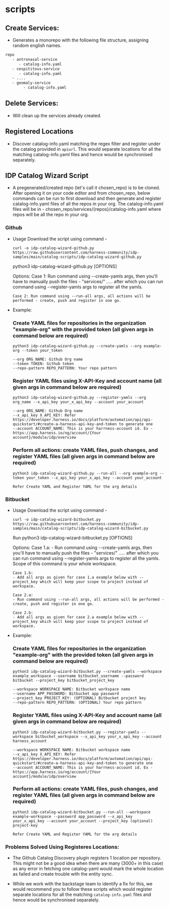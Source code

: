 # scripts

## Create Services:
- Generates a monorepo with the following file structure, assigning random english names.

```sh
repo
   - antronasal-service
      - catalog-info.yaml
   - cespititous-service
      - catalog-info.yaml
   - ....
   - geomaly-service
        - catalog-info.yaml
```
## Delete Services:
- Will clean up the services already created.

## Registered Locations

- Discover catalog-info.yaml matching the regex filter and register under the catalog provided in `apiurl`. This would separate locations for all the matching catalog-info.yaml files and hence would be synchronised separately.

## IDP Catalog Wizard Script
- A pregenerated/created repo (let's call it chosen_repo) is to be cloned. After opening it on your code editor and from chosen_repo, below commands can be run to first download and then generate and register catalog-info.yaml files of all the repos in your org. The catalog-info.yaml files will be in - chosen_repo/services/{repos}/catalog-info.yaml where repos will be all the repo in your org. 

### Github
- Usage
   Download the script using command - 
   ```
   curl -o idp-catalog-wizard-github.py https://raw.githubusercontent.com/harness-community/idp-samples/main/catalog-scripts/idp-catalog-wizard-github.py
   ```

   python3 idp-catalog-wizard-github.py [OPTIONS]

   Options:
      Case 1: Run command using --create-yamls args, then you'll have to manually push the files - "services/" ..... after which you can run command using --register-yamls args to register all the yamls.

      Case 2: Run command using --run-all args, all actions will be performed - create, push and register in one go.

- Example:
   ### Create YAML files for repositories in the organization "example-org" with the provided token (all given args in command below are required)
      python3 idp-catalog-wizard-github.py --create-yamls --org example-org --token your_token

      --org ORG_NAME: Github Org name
      --token TOKEN: Github token
      --repo-pattern REPO_PATTERN: Your repo pattern

   ### Register YAML files using X-API-Key and account name (all given args in command below are required)
      python3 idp-catalog-wizard-github.py --register-yamls --org org_name --x_api_key your_x_api_key --account your_account

      --org ORG_NAME: Github Org name
      --x_api_key X_API_KEY: Refer https://developer.harness.io/docs/platform/automation/api/api-quickstart/#create-a-harness-api-key-and-token to generate one
      --account ACCOUNT_NAME: This is your harrness-account id. Ex - https://app.harness.io/ng/account/{Your account}/module/idp/overview

   ### Perform all actions: create YAML files, push changes, and register YAML files (all given args in command below are required)
      python3 idp-catalog-wizard-github.py --run-all --org example-org --token your_token --x_api_key your_x_api_key --account your_account
      
      Refer Create YAML and Register YAML for the arg details

### Bitbucket
- Usage
   Download the script using command - 
   ```
   curl -o idp-catalog-wizard-bitbucket.py https://raw.githubusercontent.com/harness-community/idp-samples/main/catalog-scripts/idp-catalog-wizard-bitbucket.py
   ```

   Run
   python3 idp-catalog-wizard-bitbucket.py [OPTIONS]

   Options:
      Case 1.a: 
      - Run command using --create-yamls args, then you'll have to manually push the files - "services/" ..... after which you can run command using --register-yamls args to register all the yamls. Scope of this command is your whole workspace.

      Case 1.b:
      - Add all args as given for case 1.a example below with --project_key which will keep your scope to project instead of workspace.

      Case 2.a: 
      - Run command using --run-all args, all actions will be performed - create, push and register in one go.

      Case 2.b: 
      - Add all args as given for case 2.a example below with --project_key which will keep your scope to project instead of workspace.

- Example:
   ### Create YAML files for repositories in the organization "example-org" with the provided token (all given args in command below are required)
      python3 idp-catalog-wizard-bitbucket.py --create-yamls --workspace example_workspace --username bitbucket_username --password bitbucket --project_key bitbucket_project_key

      --workspace WORKSPACE NAME: Bitbucket workspace name
      --username APP_PASSWORD: Bitbucket app password
      --project_key PROJECT_KEY: (OPTIONAL) Bitbucket project key
      --repo-pattern REPO_PATTERN: (OPTIONAL) Your repo pattern

   ### Register YAML files using X-API-Key and account name (all given args in command below are required)
      python3 idp-catalog-wizard-bitbucket.py --register-yamls --workspace bitbucket_workspace --x_api_key your_x_api_key --account harness_account

      --workspace WORKSPACE NAME: Bitbucket workspace name
      --x_api_key X_API_KEY: Refer https://developer.harness.io/docs/platform/automation/api/api-quickstart/#create-a-harness-api-key-and-token to generate one
      --account ACCOUNT_NAME: This is your harrness-account id. Ex - https://app.harness.io/ng/account/{Your account}/module/idp/overview

   ### Perform all actions: create YAML files, push changes, and register YAML files (all given args in command below are required)
      python3 idp-catalog-wizard-bitbucket.py --run-all --workspace example-workspace --password app_password --x_api_key your_x_api_key --account your_account --project_key (optional) project-key
      
      Refer Create YAML and Register YAML for the arg details 

### Problems Solved Using Registeres Locations:

- The Github Catalog Discovery plugin registers 1 location per repository. This might not be a good idea when there are many (3000+ in this case) as any error in fetching one catalog-yaml would mark the whole location as failed and create trouble with the entity sync.

- While we work with the backstage team to identify a fix for this, we would recommend you to follow these scripts which would register separate locations for all the matching `catalog-info.yaml` files and hence would be synchronised separately.
